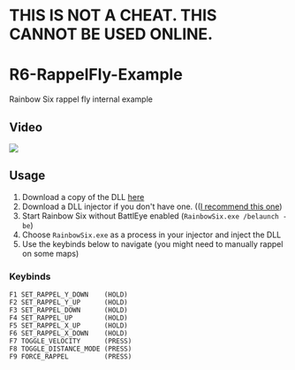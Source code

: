 # THIS IS NOT A CHEAT. THIS CANNOT BE USED ONLINE.

# R6-RappelFly-Example
 Rainbow Six rappel fly internal example
## Video
[![](https://i9.ytimg.com/vi/PG8wLCEaq-c/mq2.jpg?sqp=CNjo0YUG&rs=AOn4CLBCk39Vp7kWmJZHok1-swM9ccpqkw)](https://www.youtube.com/watch?v=PG8wLCEaq-c)
## Usage
 1. Download a copy of the DLL [here](https://github.com/afoxie/FSWatch/releases/)
 2. Download a DLL injector if you don't have one. (([I recommend this one](https://github.com/master131/ExtremeInjector/releases/))
 3. Start Rainbow Six without BattlEye enabled (`RainbowSix.exe /belaunch -be`)
 4. Choose `RainbowSix.exe` as a process in your injector and inject the DLL
 5. Use the keybinds below to navigate (you might need to manually rappel on some maps)
### Keybinds
```
F1 SET_RAPPEL_Y_DOWN    (HOLD)
F2 SET_RAPPEL_Y_UP      (HOLD)
F3 SET_RAPPEL_DOWN      (HOLD)
F4 SET_RAPPEL_UP        (HOLD)
F5 SET_RAPPEL_X_UP      (HOLD)
F6 SET_RAPPEL_X_DOWN    (HOLD)
F7 TOGGLE_VELOCITY      (PRESS)
F8 TOGGLE_DISTANCE_MODE (PRESS)
F9 FORCE_RAPPEL         (PRESS)
```
